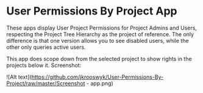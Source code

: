 User Permissions By Project App
================================

These apps display User Project Permissions for Project Admins and Users, respecting the Project Tree Hierarchy as the project of reference.  The only difference is that one version allows you to see disabled users, while the other only queries active users.

This app does scope down from the selected project to show rights in the projects below it.
Screenshot:<P>
![Alt text](https://github.com/jkrooswyk/User-Permissions-By-Project/raw/master/Screenshot - app.png)
